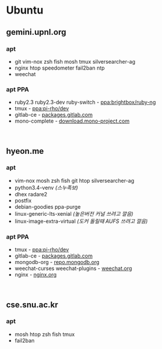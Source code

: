 Ubuntu
========

gemini.upnl.org
--------
### apt
- git vim-nox zsh fish mosh tmux silversearcher-ag
- nginx htop speedometer fail2ban ntp
- weechat

### apt PPA
- ruby2.3 ruby2.3-dev ruby-switch - [ppa:brightbox/ruby-ng](https://launchpad.net/~brightbox/+archive/ubuntu/ruby-ng)
- tmux                            - [ppa:pi-rho/dev](https://launchpad.net/~pi-rho/+archive/ubuntu/dev)
- gitlab-ce                       - [packages.gitlab.com](https://about.gitlab.com/downloads/#ubuntu1404)
- mono-complete                   - [download.mono-project.com](http://www.mono-project.com/docs/getting-started/install/linux/)

<br>

hyeon.me
--------
### apt
- vim-nox mosh zsh fish git htop silversearcher-ag
- python3.4-venv *(스누족보)*
- dhex radare2
- postfix
- debian-goodies ppa-purge
- linux-generic-lts-xenial *(높은버전 커널 쓰려고 깔음)*
- linux-image-extra-virtual *(도커 돌릴때 AUFS 쓰려고 깔음)*

### apt PPA
- tmux                           - [ppa:pi-rho/dev](https://launchpad.net/~pi-rho/+archive/ubuntu/dev)
- gitlab-ce                      - [packages.gitlab.com](https://about.gitlab.com/downloads/#ubuntu1404)
- mongodb-org                    - [repo.mongodb.org](https://docs.mongodb.com/master/tutorial/install-mongodb-on-ubuntu/)
- weechat-curses weechat-plugins - [weechat.org](https://weechat.org/download/debian/#instructions)
- nginx                          - [nginx.org](https://www.nginx.com/resources/wiki/start/topics/tutorials/install/)

<br>

cse.snu.ac.kr
--------
### apt
- mosh htop zsh fish tmux
- fail2ban
